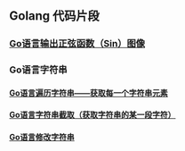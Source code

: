 ## Golang 代码片段

### [Go语言输出正弦函数（Sin）图像](./markdown/out-sin-func-picture.md)

### Go语言字符串

#### [Go语言遍历字符串——获取每一个字符串元素](./markdown/traversing-string.md)
#### [Go语言字符串截取（获取字符串的某一段字符）](./markdown/string-interception.md)
#### [Go语言修改字符串](./markdown/change-string.md)